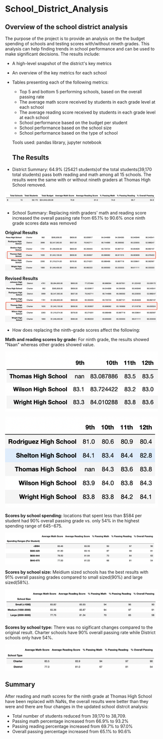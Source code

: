 # School_District_Analysis

## Overview of the school district analysis

The purpose of the project is to provide an analysis on the the budget spending of schools and testing scores with/without nineth grades. This analysis can help finding trends in school performance and can be used to make significant decisions. The results include:

* A high-level snapshot of the district's key metrics
* An overview of the key metrics for each school
* Tables presenting each of the following metrics:
	* Top 5 and bottom 5 performing schools, based on the overall passing rate
	* The average math score received by students in each grade level at each school
	* The average reading score received by students in each grade level at each school
	* School performance based on the budget per student
	* School performance based on the school size 
	* School performance based on the type of school
  
  Tools used: pandas library, jupyter notebook
  
  ## The Results
- District Summary: 64.9% (25421 students)of the total students(39,170 total students) pass both reading and math among all 15 schools. The results were the same with or without nineth graders at Thomas High School removed.

![district_summary](https://github.com/tiffanylin706/School_District_Analysis/blob/e0a3e5481dc7793bd5864b5515db6640de340bfc/Resources/district_summary.png)
 
- School Summary: Replacing ninth graders' math and reading score increased the overall passing rate from 65.1% to 90.6% once ninth grade scores data was removed
 
 **Original Results**
 ![Original](https://github.com/tiffanylin706/School_District_Analysis/blob/e0a3e5481dc7793bd5864b5515db6640de340bfc/Resources/school_summary_original.png)
 
 **Revised Results**
 ![Revised](https://github.com/tiffanylin706/School_District_Analysis/blob/e0a3e5481dc7793bd5864b5515db6640de340bfc/Resources/school_summary_revised.png)

- How does replacing the ninth-grade scores affect the following:

**Math and reading scores by grade:** For ninth grade, the results showed "Naan" whereas other grades showed value.

![math_result](https://github.com/tiffanylin706/School_District_Analysis/blob/e0a3e5481dc7793bd5864b5515db6640de340bfc/Resources/replace_math_scores.png)

![reading_result](https://github.com/tiffanylin706/School_District_Analysis/blob/e0a3e5481dc7793bd5864b5515db6640de340bfc/Resources/replace_reading_score.png)

**Scores by school spending:** locations that spent less than $584 per student had 90% overall passing grade vs. only 54% in the highest spending range of $645-$675.

![spending](https://github.com/tiffanylin706/School_District_Analysis/blob/e0a3e5481dc7793bd5864b5515db6640de340bfc/Resources/scores_by_spending.png)

**Scores by school size:** Meidium sized schools has the best results with 91% overall passing grades compared to small sized(90%) and large sized(58%).

![size](https://github.com/tiffanylin706/School_District_Analysis/blob/e0a3e5481dc7793bd5864b5515db6640de340bfc/Resources/scores_by_size.png)

**Scores by school type:** There was no sigificant changes compared to the original result. Charter schools have 90% overall passing rate while District schools only have 54%.

![type](https://github.com/tiffanylin706/School_District_Analysis/blob/e0a3e5481dc7793bd5864b5515db6640de340bfc/Resources/scores_by_type.png)

## Summary
After reading and math scores for the ninth grade at Thomas High School have been replaced with NaNs, the overall results were better than they were and there are four changes in the updated school distrcit analysis:

* Total number of students reduced from 39,170 to 38,709.
* Passing math percentage increased from 66.9% to 93.2%
* Passing reading percentage increased from 69.7% to 97.0%
* Overall passing percentage increased from 65.1% to 90.6%
